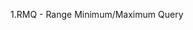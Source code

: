 1.RMQ -  Range Minimum/Maximum Query

[1]: https://mp.weixin.qq.com/s?__biz=MzU4NDE3MTEyMA==&amp;mid=2247493262&amp;idx=1&amp;sn=2d8e192a5767b49b9a13a6192ab3b833

